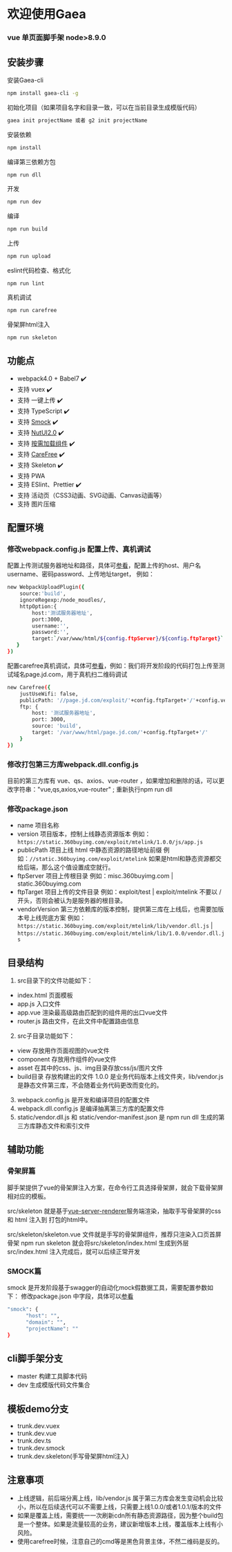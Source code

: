 # 欢迎使用Gaea
### vue 单页面脚手架 node>8.9.0

## 安装步骤

安装Gaea-cli  
```bash
npm install gaea-cli -g
```
初始化项目（如果项目名字和目录一致，可以在当前目录生成模版代码）
```bash      
gaea init projectName 或者 g2 init projectName 
```
安装依赖       
```bash
npm install
```
编译第三依赖方包
```bash  
npm run dll
```
开发
```bash             
npm run dev
```
编译
```bash              
npm run build
```
上传          
```bash   
npm run upload
```
eslint代码检查、格式化
```
npm run lint
```
真机调试        
```bash   
npm run carefree
```
骨架屏html注入   
```bash
npm run skeleton
```  

## 功能点
* webpack4.0 + Babel7 ✔️ 
*  支持 vuex ✔️      
*  支持 一键上传 ✔️
*  支持 TypeScript ✔️ 
*  支持 [Smock](https://smock.jd.com)    ✔️ 
*  支持 [NutUI2.0](https://nutui.jd.com)  ✔️ 
*  支持 [按需加载组件](https://www.npmjs.com/package/@nutui/babel-plugin-separate-import) ✔️
*  支持 [CareFree](https://carefree.jd.com)  ✔️ 
*  支持 Skeleton  ✔️ 
*  支持 PWA   
*  支持 ESlint、Prettier ✔️
*  支持 活动页（CSS3动画、SVG动画、Canvas动画等）
*  支持 图片压缩   

## 配置环境

### 修改webpack.config.js 配置上传、真机调试

配置上传测试服务器地址和路径，具体可[参看](https://www.npmjs.com/package/@nutui/upload)，配置上传的host、用户名username、密码password、上传地址target，
例如：
```bash
new WebpackUploadPlugin({
    source:'build',
    ignoreRegexp:/node_moudles/,
    httpOption:{
        host:'测试服务器地址',
        port:3000,
        username:'',
        password:'',
        target:`/var/www/html/${config.ftpServer}/${config.ftpTarget}`
   }
})
```

配置carefree真机调试，具体可[参看](https://carefree.jd.com/)，例如：我们将开发阶段的代码打包上传至测试域名page.jd.com，用于真机扫二维码调试

```bash
new Carefree({
    justUseWifi: false,
    publicPath: '//page.jd.com/exploit/'+config.ftpTarget+'/'+config.version+'/',
    ftp: {
        host: '测试服务器地址',
        port: 3000,
        source: 'build',
        target: '/var/www/html/page.jd.com/'+config.ftpTarget+'/'
    }
})
```

### 修改打包第三方库webpack.dll.config.js

目前的第三方库有 vue、qs、axios、vue-router ，如果增加和删除的话，可以更改字符串："vue,qs,axios,vue-router" ; 重新执行npm run dll 

### 修改package.json

* name 项目名称
* version 项目版本，控制上线静态资源版本 例如： `https://static.360buyimg.com/exploit/mtelink/1.0.0/js/app.js`
* publicPath  项目上线 html 中静态资源的路径地址前缀 例如：`//static.360buyimg.com/exploit/mtelink` 如果是html和静态资源都交给后端，那么这个值设置成空就行。
* ftpServer  项目上传根目录 例如：misc.360buyimg.com |  static.360buyimg.com
* ftpTarget 项目上传的文件目录 例如：exploit/test | exploit/mtelink 不要以 / 开头，否则会被认为是服务器的根目录。
* vendorVersion  第三方依赖库的版本控制，提供第三库在上线后，也需要加版本号上线兜底方案 例如：`https://static.360buyimg.com/exploit/mtelink/lib/vendor.dll.js` |  `https://static.360buyimg.com/exploit/mtelink/lib/1.0.0/vendor.dll.js`


## 目录结构

1. src目录下的文件功能如下：
* index.html  页面模板
* app.js  入口文件
* app.vue  渲染最高级路由匹配到的组件用的出口vue文件
* router.js  路由文件，在此文件中配置路由信息
2. src子目录功能如下：
* view  存放用作页面视图的vue文件
* component  存放用作组件的vue文件
* asset  在其中的css、js、img目录存放css/js/图片文件
* build目录  存放构建出的文件
  1.0.0 是业务代码版本上线文件夹，lib/vendor.js 是静态文件第三库，不会随着业务代码更改而变化的。
3. webpack.config.js 是开发和编译项目的配置文件
4. webpack.dll.config.js 是编译抽离第三方库的配置文件
5. static/vendor.dll.js 和 static/vendor-manifest.json 是 npm run dll 生成的第三方库静态文件和索引文件

## 辅助功能

### 骨架屏篇

脚手架提供了vue的骨架屏注入方案，在命令行工具选择骨架屏，就会下载骨架屏相对应的模板。

src/skeleton 就是基于[vue-server-renderer](https://github.com/vuejs/vue/tree/dev/packages/vue-server-renderer)服务端渲染，抽取手写骨架屏的css 和 html 注入到 打包的html中。

src/skeleton/skeleton.vue 文件就是手写的骨架屏组件，推荐只渲染入口页首屏骨架
npm run skeleton 就会将src/skeleton/index.html  生成到外层src/index.html
注入完成后，就可以后续正常开发

### SMOCK篇

smock 是开发阶段基于swagger的自动化mock假数据工具，需要配置参数如下：
修改package.json 中字段，具体可以[参看](https://smock.jd.com/)

```bash
"smock": {
      "host": "",
      "domain": "",
      "projectName": ""
}
```

## cli脚手架分支

 * master  构建工具脚本代码
 * dev     生成模版代码文件集合

## 模板demo分支

* trunk.dev.vuex    
* trunk.dev.vue     
* trunk.dev.ts      
* trunk.dev.smock
* trunk.dev.skeleton(手写骨架屏html注入)    

## 注意事项
* 上线逻辑，前后端分离上线，lib/vendor.js 属于第三方库会发生变动机会比较小，所以在后续迭代可以不需要上线，只需要上线1.0.0/或者1.0.1/版本的文件
* 如果是覆盖上线，需要统一一次刷新cdn所有静态资源路径，因为整个build包是一个整体。如果是流量较高的业务，建议新增版本上线，覆盖版本上线有小风险。
* 使用carefree时候，注意自己的cmd等是黑色背景主体，不然二维码是反的。








